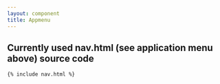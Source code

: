 ```yaml
---
layout: component
title: Appmenu
---
```


## Currently used nav.html (see application menu above) source code

```html
{% include nav.html %}
```
